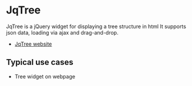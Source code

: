 # JqTree

JqTree is a jQuery widget for displaying a tree structure in html 
It supports json data, loading via ajax and drag-and-drop.

- [JqTree website](https://mbraak.github.io/jqTree/)

## Typical use cases

- Tree widget on webpage
